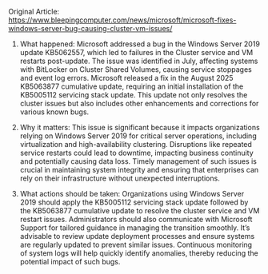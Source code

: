 Original Article: https://www.bleepingcomputer.com/news/microsoft/microsoft-fixes-windows-server-bug-causing-cluster-vm-issues/

1) What happened: Microsoft addressed a bug in the Windows Server 2019 update KB5062557, which led to failures in the Cluster service and VM restarts post-update. The issue was identified in July, affecting systems with BitLocker on Cluster Shared Volumes, causing service stoppages and event log errors. Microsoft released a fix in the August 2025 KB5063877 cumulative update, requiring an initial installation of the KB5005112 servicing stack update. This update not only resolves the cluster issues but also includes other enhancements and corrections for various known bugs.

2) Why it matters: This issue is significant because it impacts organizations relying on Windows Server 2019 for critical server operations, including virtualization and high-availability clustering. Disruptions like repeated service restarts could lead to downtime, impacting business continuity and potentially causing data loss. Timely management of such issues is crucial in maintaining system integrity and ensuring that enterprises can rely on their infrastructure without unexpected interruptions.

3) What actions should be taken: Organizations using Windows Server 2019 should apply the KB5005112 servicing stack update followed by the KB5063877 cumulative update to resolve the cluster service and VM restart issues. Administrators should also communicate with Microsoft Support for tailored guidance in managing the transition smoothly. It’s advisable to review update deployment processes and ensure systems are regularly updated to prevent similar issues. Continuous monitoring of system logs will help quickly identify anomalies, thereby reducing the potential impact of such bugs.